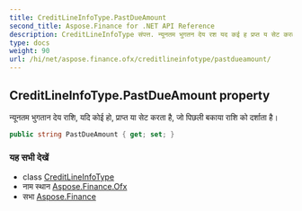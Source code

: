 ```yaml
---
title: CreditLineInfoType.PastDueAmount
second_title: Aspose.Finance for .NET API Reference
description: CreditLineInfoType संपत्त. न्यूनतम भुगतन देय रश यद कई ह प्रप्त य सेट करत है ज पछल बकय रश क दर्शत है
type: docs
weight: 90
url: /hi/net/aspose.finance.ofx/creditlineinfotype/pastdueamount/
---
```

## CreditLineInfoType.PastDueAmount property

न्यूनतम भुगतान देय राशि, यदि कोई हो, प्राप्त या सेट करता है, जो पिछली बकाया राशि को दर्शाता है।

```csharp
public string PastDueAmount { get; set; }
```

### यह सभी देखें

* class [CreditLineInfoType](../)
* नाम स्थान [Aspose.Finance.Ofx](../../creditlineinfotype/)
* सभा [Aspose.Finance](../../../)


